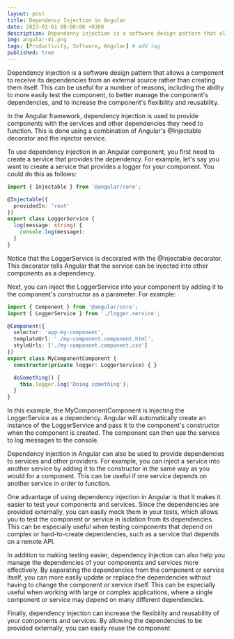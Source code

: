 ```yaml
---
layout: post
title: Dependency Injection in Angular
date: 2023-01-01 00:00:00 +0300
description: Dependency injection is a software design pattern that allows a program to provide external dependencies to a component
img: angular-di.png 
tags: [Productivity, Software, Angular] # add tag
published: true
---
```


Dependency injection is a software design pattern that allows a component to receive its dependencies from an external source rather than creating them itself. This can be useful for a number of reasons, including the ability to more easily test the component, to better manage the component's dependencies, and to increase the component's flexibility and reusability.

In the Angular framework, dependency injection is used to provide components with the services and other dependencies they need to function. This is done using a combination of Angular's @Injectable decorator and the injector service.

To use dependency injection in an Angular component, you first need to create a service that provides the dependency. For example, let's say you want to create a service that provides a logger for your component. You could do this as follows:
```typescript
import { Injectable } from '@angular/core';

@Injectable({
  providedIn: 'root'
})
export class LoggerService {
  log(message: string) {
    console.log(message);
  }
}

```
Notice that the LoggerService is decorated with the @Injectable decorator. This decorator tells Angular that the service can be injected into other components as a dependency.

Next, you can inject the LoggerService into your component by adding it to the component's constructor as a parameter. For example:
```typescript
import { Component } from '@angular/core';
import { LoggerService } from './logger.service';

@Component({
  selector: 'app-my-component',
  templateUrl: './my-component.component.html',
  styleUrls: ['./my-component.component.css']
})
export class MyComponentComponent {
  constructor(private logger: LoggerService) { }

  doSomething() {
    this.logger.log('Doing something');
  }
}

```
In this example, the MyComponentComponent is injecting the LoggerService as a dependency. Angular will automatically create an instance of the LoggerService and pass it to the component's constructor when the component is created. The component can then use the service to log messages to the console.

Dependency injection in Angular can also be used to provide dependencies to services and other providers. For example, you can inject a service into another service by adding it to the constructor in the same way as you would for a component. This can be useful if one service depends on another service in order to function.

One advantage of using dependency injection in Angular is that it makes it easier to test your components and services. Since the dependencies are provided externally, you can easily mock them in your tests, which allows you to test the component or service in isolation from its dependencies. This can be especially useful when testing components that depend on complex or hard-to-create dependencies, such as a service that depends on a remote API.

In addition to making testing easier, dependency injection can also help you manage the dependencies of your components and services more effectively. By separating the dependencies from the component or service itself, you can more easily update or replace the dependencies without having to change the component or service itself. This can be especially useful when working with large or complex applications, where a single component or service may depend on many different dependencies.

Finally, dependency injection can increase the flexibility and reusability of your components and services. By allowing the dependencies to be provided externally, you can easily reuse the component